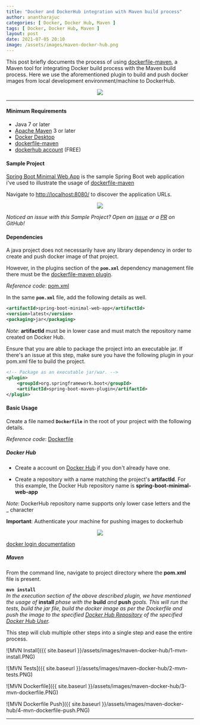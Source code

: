 ```yaml
---
title: "Docker and DockerHub integration with Maven build process"
author: anantharajuc
categories: [ Docker, Docker Hub, Maven ]
tags: [ Docker, Docker Hub, Maven ]
layout: post
date: 2021-07-05 20:10
image: /assets/images/maven-docker-hub.png
---
```


This post briefly documents the process of using [dockerfile-maven](https://github.com/spotify/dockerfile-maven), a Maven tool for integrating Docker build process with the Maven build process. Here we use the aforementioned plugin to build and push docker images from local development environment/machine to DockerHub.

<div style="text-align:center"><img src="{{ site.baseurl }}/assets/images/maven-docker-hub/illustration.png" /></div>

---

#### Minimum Requirements

- Java 7 or later 
- [Apache Maven](https://maven.apache.org/) 3 or later
- [Docker Desktop](https://www.docker.com/products/docker-desktop)
- [dockerfile-maven](https://github.com/spotify/dockerfile-maven)
- [dockerhub account](https://hub.docker.com/) (FREE) 

#### Sample Project

[Spring Boot Minimal Web App](https://github.com/AnanthaRajuC/Spring-Boot-Minimal-Web-App) is the sample Spring Boot web application i've used to illustrate the usage of [dockerfile-maven](https://github.com/spotify/dockerfile-maven)

Navigate to [http://localhost:8080/](http://localhost:8080/) to discover the application URLs.

<div style="text-align:center"><img src="{{ site.baseurl }}/assets/images/common/spring-boot-minimal-web-app.PNG" /></div>

*Noticed an issue with this Sample Project? Open an [issue](https://github.com/AnanthaRajuC/Spring-Boot-Minimal-Web-App/issues) or a [PR](https://github.com/AnanthaRajuC/Spring-Boot-Minimal-Web-App/pulls) on GitHub!*

#### Dependencies

A java project does not necessarily have any library dependency in order to create and push docker image of that project.

However, in the plugins section of the **`pom.xml`** dependency management file there must be the [dockerfile-maven plugin](https://github.com/spotify/dockerfile-maven).

<script src="https://gist.github.com/AnanthaRajuC/3d29af2443cb258798e9c660418d0a6a.js"></script>

*Reference code*: [pom.xml](https://github.com/AnanthaRajuC/Spring-Boot-Minimal-Web-App/blob/main/pom.xml)

In the same **`pom.xml`** file, add the following details as well. 

~~~xml
<artifactId>spring-boot-minimal-web-app</artifactId>
<version>latest</version>
<packaging>jar</packaging>
~~~

*Note*: **artifactId** must be in lower case and must match the repository name created on Docker Hub.

Ensure that you are able to package the project into an executable jar. If there's an issue at this step, make sure you have the following plugin in your pom.xml file to build the project.

~~~xml
<!-- Package as an executable jar/war. -->
<plugin>
	<groupId>org.springframework.boot</groupId>
	<artifactId>spring-boot-maven-plugin</artifactId>
</plugin>
~~~

#### Basic Usage

Create a file named **`Dockerfile`** in the root of your project with the following details.

<script src="https://gist.github.com/AnanthaRajuC/cb8ff191f322dd8d2220a2f2cb870fbc.js"></script>

*Reference code*: [Dockerfile](https://github.com/AnanthaRajuC/Spring-Boot-Minimal-Web-App/blob/main/Dockerfile)

##### Docker Hub

- Create a account on [Docker Hub](https://hub.docker.com/) if you don't already have one.

- Create a repository with a name matching the project's **artifactId**. For this example, the Docker Hub repository name is **spring-boot-minimal-web-app**  

*Note*: DockerHub repository name supports only lower case letters and the _ character

**Important**: Authenticate your machine for pushing images to dockerhub

<div style="text-align:center"><img src="{{ site.baseurl }}/assets/images/maven-docker-hub/docker-login.PNG" /></div>

[docker login documentation](https://docs.docker.com/engine/reference/commandline/login/)

##### Maven

From the command line, navigate to project directory where the **pom.xml** file is present.

**`mvn install`**  
*In the execution section of the above described plugin, we have mentioned the usage of* **install** *phase with the* **build** *and* **push** *goals. This will run the tests, build the jar file, build the docker image as per the Dockerfile and push the image to the specified [Docker Hub Repository](https://hub.docker.com/r/anantha/spring-boot-minimal-web-app) of the specified [Docker Hub User](https://hub.docker.com/u/anantha).*

This step will club multiple other steps into a single step and ease the entire process.

![MVN Install]({{ site.baseurl }}/assets/images/maven-docker-hub/1-mvn-install.PNG)  

![MVN Tests]({{ site.baseurl }}/assets/images/maven-docker-hub/2-mvn-tests.PNG)  

![MVN Dockerfile]({{ site.baseurl }}/assets/images/maven-docker-hub/3-mvn-dockerfile.PNG)  

![MVN Dockerfile Push]({{ site.baseurl }}/assets/images/maven-docker-hub/4-mvn-dockerfile-push.PNG)  

---